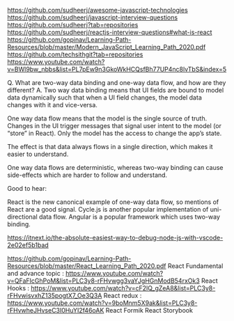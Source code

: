 https://github.com/sudheerj/awesome-javascript-technologies
https://github.com/sudheerj/javascript-interview-questions
https://github.com/sudheerj?tab=repositories
https://github.com/sudheerj/reactjs-interview-questions#what-is-react
https://github.com/gopinav/Learning-Path-Resources/blob/master/Modern_JavaScript_Learning_Path_2020.pdf
https://github.com/techsithgit?tab=repositories
https://www.youtube.com/watch?v=BWl9bw_nbbs&list=PL7pEw9n3GkoWkHCQsfBh77UP4nc8lvTbS&index=5


Q. What are two-way data binding and one-way data flow, and how are they different?
A. Two way data binding means that UI fields are bound to model data dynamically such that when a UI field changes, the model data changes with it and vice-versa.

One way data flow means that the model is the single source of truth.
Changes in the UI trigger messages that signal user intent to the model (or “store” in React). Only the model has the access to change the app’s state.

The effect is that data always flows in a single direction, which makes it easier to understand.

One way data flows are deterministic, whereas two-way binding can cause side-effects which are harder to follow and understand.

Good to hear:

React is the new canonical example of one-way data flow, so mentions of React are a good signal. Cycle.js is another popular implementation of uni-directional data flow.
Angular is a popular framework which uses two-way binding.

https://itnext.io/the-absolute-easiest-way-to-debug-node-js-with-vscode-2e02ef5b1bad

https://github.com/gopinav/Learning-Path-Resources/blob/master/React_Learning_Path_2020.pdf
React Fundamental and advance topic  : https://www.youtube.com/watch?v=QFaFIcGhPoM&list=PLC3y8-rFHvwgg3vaYJgHGnModB54rxOk3
React Hooks : https://www.youtube.com/watch?v=cF2lQ_gZeA8&list=PLC3y8-rFHvwisvxhZ135pogtX7_Oe3Q3A
React redux : https://www.youtube.com/watch?v=9boMnm5X9ak&list=PLC3y8-rFHvwheJHvseC3I0HuYI2f46oAK
React Formik
React Storybook

